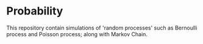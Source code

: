 # Probability
This repository contain simulations of 'random processes' such as Bernoulli process and Poisson process; along with Markov Chain.
